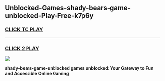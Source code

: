 
## Unblocked-Games-shady-bears-game-unblocked-Play-Free-k7p6y
<h3>
<a href="https://premium76.site?title=shady-bears-game-unblocked&ref=20M">CLICK TO PLAY</a></h3>
<hr>

<h3>
<a href="https://premium76.site?title=shady-bears-game-unblocked&ref=20M">CLICK 2 PLAY</a>
  
</h3>

<a href="https://premium76.site?title=shady-bears-game-unblocked&ref=19M"><img src="https://clearcache.store/games.png"></a>


**shady-bears-game-unblocked games unblocked: Your Gateway to Fun and Accessible Online Gaming**
